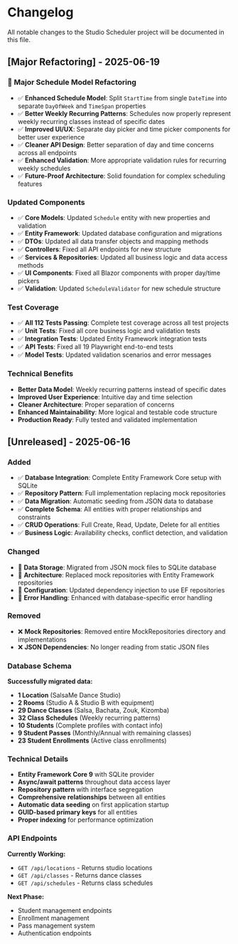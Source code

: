 # Changelog

All notable changes to the Studio Scheduler project will be documented in this file.

## [Major Refactoring] - 2025-06-19

### 🎉 Major Schedule Model Refactoring
- ✅ **Enhanced Schedule Model**: Split `StartTime` from single `DateTime` into separate `DayOfWeek` and `TimeSpan` properties
- ✅ **Better Weekly Recurring Patterns**: Schedules now properly represent weekly recurring classes instead of specific dates
- ✅ **Improved UI/UX**: Separate day picker and time picker components for better user experience
- ✅ **Cleaner API Design**: Better separation of day and time concerns across all endpoints
- ✅ **Enhanced Validation**: More appropriate validation rules for recurring weekly schedules
- ✅ **Future-Proof Architecture**: Solid foundation for complex scheduling features

### Updated Components
- ✅ **Core Models**: Updated `Schedule` entity with new properties and validation
- ✅ **Entity Framework**: Updated database configuration and migrations
- ✅ **DTOs**: Updated all data transfer objects and mapping methods
- ✅ **Controllers**: Fixed all API endpoints for new structure
- ✅ **Services & Repositories**: Updated all business logic and data access methods
- ✅ **UI Components**: Fixed all Blazor components with proper day/time pickers
- ✅ **Validation**: Updated `ScheduleValidator` for new schedule structure

### Test Coverage
- ✅ **All 112 Tests Passing**: Complete test coverage across all test projects
- ✅ **Unit Tests**: Fixed all core business logic and validation tests
- ✅ **Integration Tests**: Updated Entity Framework integration tests
- ✅ **API Tests**: Fixed all 19 Playwright end-to-end tests
- ✅ **Model Tests**: Updated validation scenarios and error messages

### Technical Benefits
- **Better Data Model**: Weekly recurring patterns instead of specific dates
- **Improved User Experience**: Intuitive day and time selection
- **Cleaner Architecture**: Proper separation of concerns
- **Enhanced Maintainability**: More logical and testable code structure
- **Production Ready**: Fully tested and validated implementation

## [Unreleased] - 2025-06-16

### Added
- ✅ **Database Integration**: Complete Entity Framework Core setup with SQLite
- ✅ **Repository Pattern**: Full implementation replacing mock repositories
- ✅ **Data Migration**: Automatic seeding from JSON data to database
- ✅ **Complete Schema**: All entities with proper relationships and constraints
- ✅ **CRUD Operations**: Full Create, Read, Update, Delete for all entities
- ✅ **Business Logic**: Availability checks, conflict detection, and validation

### Changed
- 🔄 **Data Storage**: Migrated from JSON mock files to SQLite database
- 🔄 **Architecture**: Replaced mock repositories with Entity Framework repositories
- 🔄 **Configuration**: Updated dependency injection to use EF repositories
- 🔄 **Error Handling**: Enhanced with database-specific error handling

### Removed
- ❌ **Mock Repositories**: Removed entire MockRepositories directory and implementations
- ❌ **JSON Dependencies**: No longer reading from static JSON files

### Database Schema
**Successfully migrated data:**
- **1 Location** (SalsaMe Dance Studio)
- **2 Rooms** (Studio A & Studio B with equipment)
- **29 Dance Classes** (Salsa, Bachata, Zouk, Kizomba)
- **32 Class Schedules** (Weekly recurring patterns)
- **10 Students** (Complete profiles with contact info)
- **9 Student Passes** (Monthly/Annual with remaining classes)
- **23 Student Enrollments** (Active class enrollments)

### Technical Details
- **Entity Framework Core 9** with SQLite provider
- **Async/await patterns** throughout data access layer
- **Repository pattern** with interface segregation
- **Comprehensive relationships** between all entities
- **Automatic data seeding** on first application startup
- **GUID-based primary keys** for all entities
- **Proper indexing** for performance optimization

### API Endpoints
**Currently Working:**
- `GET /api/locations` - Returns studio locations
- `GET /api/classes` - Returns dance classes
- `GET /api/schedules` - Returns class schedules

**Next Phase:**
- Student management endpoints
- Enrollment management
- Pass management system
- Authentication endpoints
